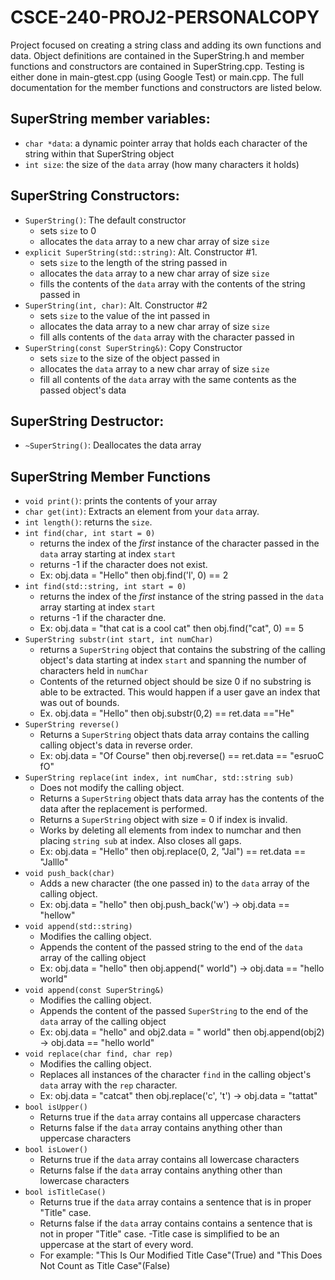 # CSCE-240-PROJ2-PERSONALCOPY

Project focused on creating a string class and adding its own functions and data. Object definitions are contained in the SuperString.h and member functions and constructors are contained in SuperString.cpp. Testing is either done in main-gtest.cpp (using Google Test) or main.cpp. The full documentation for the member functions and constructors are listed below. 

## SuperString member variables: 
- `char *data`: a dynamic pointer array that holds each character of the string within that SuperString object
- `int size`: the size of the `data` array (how many characters it holds)

## SuperString Constructors: 
- `SuperString()`: The default constructor
  - sets `size` to 0 
  - allocates the `data` array to a new char array of size `size`
- `explicit SuperString(std::string)`: Alt. Constructor #1.
  - sets `size` to the length of the string passed in
  - allocates the `data` array to a new char array of size `size`
  - fills the contents of the `data` array with the contents of the string passed in
- `SuperString(int, char)`: Alt. Constructor #2
  - sets `size` to the value of the int passed in 
  - allocates the data array to a new char array of size `size`
  - fill alls contents of the `data` array with the character passed in
- `SuperString(const SuperString&)`: Copy Constructor
  - sets `size` to the size of the object passed in 
  - allocates the `data` array to a new char array of size `size`
  - fill all contents of the `data` array with the same contents as the passed object's data

## SuperString Destructor: 
- `~SuperString()`: Deallocates the data array

## SuperString Member Functions
- `void print()`: prints the contents of your array 
- `char get(int)`: Extracts an element from your `data` array.
- `int length()`: returns the `size`.
- `int find(char, int start = 0)`
  - returns the index of the *first* instance of the character passed in the `data` array starting at index `start` 
  - returns -1 if the character does not exist. 
  - Ex: obj.data = "Hello" then obj.find('l', 0) == 2 
- `int find(std::string, int start = 0)`
  - returns the index of the *first* instance of the string passed in the `data` array starting at index `start` 
  - returns -1 if the character dne.
  - Ex: obj.data = "that cat is a cool cat" then obj.find("cat", 0) == 5
- `SuperString substr(int start, int numChar)`
  - returns a `SuperString` object that contains the substring of the calling object's data starting at index `start` and spanning the number of characters held in `numChar`
  - Contents of the returned object should be size 0 if no substring is able to be extracted. This would happen if a user gave an index that was out of bounds. 
  - Ex. obj.data = "Hello" then obj.substr(0,2) == ret.data =="He"
- `SuperString reverse()`
  - Returns a `SuperString` object thats data array contains the calling calling object's data in reverse order.
  - Ex: obj.data = "Of Course" then obj.reverse() == ret.data == "esruoC fO"
- `SuperString replace(int index, int numChar, std::string sub)`
  - Does not modify the calling object.
  - Returns a `SuperString` object thats data array has the contents of the data after the replacement is performed. 
  - Returns a `SuperString` object with size = 0 if index is invalid.
  - Works by deleting all elements from index to numchar and then placing `string sub` at index. Also closes all gaps.
  - Ex: obj.data = "Hello" then obj.replace(0, 2, "Jal") == ret.data == "Jalllo"
- `void push_back(char)`
  - Adds a new character (the one passed in) to the `data` array of the calling object.
  - Ex: obj.data = "hello" then obj.push_back('w') -> obj.data == "hellow"
- `void append(std::string)`
  - Modifies the calling object.
  - Appends the content of the passed string to the end of the `data` array of the calling object
  - Ex: obj.data = "hello" then obj.append(" world") -> obj.data == "hello world"
- `void append(const SuperString&)`
  - Modifies the calling object.
  - Appends the content of the passed `SuperString` to the end of the `data` array of the calling object
  - Ex: obj.data = "hello" and obj2.data = " world" then obj.append(obj2) -> obj.data == "hello world"
- `void replace(char find, char rep)`
  - Modifies the calling object.
  - Replaces all instances of the character `find` in the calling object's `data` array with the `rep` character.
  - Ex: obj.data = "catcat" then obj.replace('c', 't') -> obj.data = "tattat" 
- `bool isUpper()`
  - Returns true if the `data` array contains all uppercase characters
  - Returns false if the `data` array contains anything other than uppercase characters
- `bool isLower()`
  - Returns true if the `data` array contains all lowercase characters
  - Returns false if the `data` array contains anything other than lowercase characters
- `bool isTitleCase()`
  - Returns true if the `data` array contains a sentence that is in proper "Title" case. 
  - Returns false if the `data` array contains contains a sentence that is not in proper "Title" case. 
  -Title case is simplified to be an uppercase at the start of every word.
  - For example: "This Is Our Modified Title Case"(True) and "This Does Not Count as Title Case"(False)
